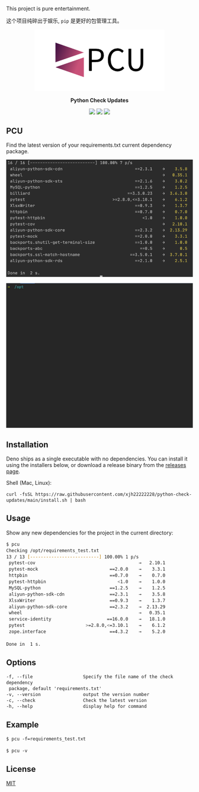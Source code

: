 This project is pure entertainment.

这个项目纯碎出于娱乐, `pip` 是更好的包管理工具。

<p align="center">
  <p align="center">
    <img src="media/logo.png" width="350" />
  </p>
  
  <p align="center">
    <b>Python Check Updates</b>
  </p>

  <p align="center">
    <img src="https://img.shields.io/github/go-mod/go-version/xjh22222228/python-check-updates" />
    <img src="https://img.shields.io/github/v/release/xjh22222228/python-check-updates" />
    <img src="https://img.shields.io/github/license/xjh22222228/python-check-updates" />
  </p>
</p>


## PCU
Find the latest version of your requirements.txt current dependency package.


![](media/screenshot.png)

![](media/gif.gif)



## Installation
Deno ships as a single executable with no dependencies. You can install it using the installers below, or download a release binary from the [releases page](https://github.com/xjh22222228/python-check-updates/releases).

Shell (Mac, Linux):
```
curl -fsSL https://raw.githubusercontent.com/xjh22222228/python-check-updates/main/install.sh | bash
```





## Usage

Show any new dependencies for the project in the current directory:

```bash
$ pcu
Checking /opt/requirements_test.txt
13 / 13 [--------------------------] 100.00% 1 p/s
 pytest-cov                                       →   2.10.1
 pytest-mock                           ==2.0.0    →    3.3.1
 httpbin                               ==0.7.0    →    0.7.0
 pytest-httpbin                           <1.0    →    1.0.0
 MySQL-python                          ==1.2.5    →    1.2.5
 aliyun-python-sdk-cdn                 ==2.3.1    →    3.5.8
 XlsxWriter                            ==0.9.3    →    1.3.7
 aliyun-python-sdk-core                ==2.3.2    →  2.13.29
 wheel                                            →   0.35.1
 service-identity                     ==16.0.0    →   18.1.0
 pytest                       >=2.8.0,<=3.10.1    →    6.1.2
 zope.interface                        ==4.3.2    →    5.2.0

Done in  1 s.
```


## Options

```
-f, --file                   Specify the file name of the check dependency
 package, default 'requirements.txt'
-v, --version                output the version number
-c, --check                  Check the latest version
-h, --help                   display help for command
```

## Example
```
$ pcu -f=requirements_test.txt

$ pcu -v
```






## License
[MIT](LICENSE)

